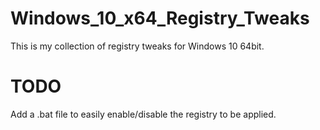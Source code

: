 # Windows_10_x64_Registry_Tweaks

This is my collection of registry tweaks for Windows 10 64bit.



# TODO

Add a .bat file to easily enable/disable the registry to be applied.
